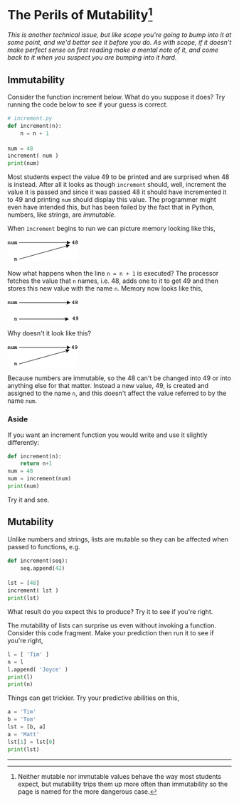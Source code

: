 # The Perils of Mutability[^*]

*This is another technical issue, but like scope you're going to bump into it at some point, and we'd better see it before you do. As with scope, if it doesn't make perfect sense on first reading make a mental note of it, and come back to it when you suspect you are bumping into it hard.*

## Immutability

Consider the function increment below. What do you suppose it does? Try running the code below to see if your guess is correct.

```python
# increment.py
def increment(n):
    n = n + 1

num = 48
increment( num )
print(num)
```

Most students expect the value 49 to be printed and are surprised when 48 is instead. After all it looks as though `increment` should, well, increment the value it is passed and since it was passed 48 it should have incremented it to 49 and printing `num` should display this value. The programmer might even have intended this, but has been foiled by the fact that in Python, numbers, like strings, are _immutable_.

When `increment` begins to run we can picture memory looking like this,

![](16_immutable_1.png)

Now what happens when the line `n = n + 1` is executed? The processor fetches the value that `n` names, i.e. 48, adds one to it to get 49 and then stores this new value with the name `n`. Memory now looks like this,

![](16_immutable_2.png)

Why doesn't it look like this?

![](16_immutable_3.png)

Because numbers are immutable, so the 48 can't be changed into 49 or into anything else for that matter. Instead a new value, 49, is created and assigned to the name `n`, and this doesn't affect the value referred to by the name `num`.

### Aside

If you want an increment function you would write and use it slightly differently:

```python
def increment(n):
    return n+1
num = 48
num = increment(num)
print(num)
```

Try it and see.

## Mutability

Unlike numbers and strings, lists are mutable so they can be affected
when passed to functions, e.g.

```python
def increment(seq):
    seq.append(42)

lst = [48]
increment( lst )
print(lst)
```
What result do you expect this to produce? Try it to see if you're
right.

The mutability of lists can surprise us even without invoking a
function. Consider this code fragment. Make your prediction then run it
to see if you're right,

```python
l = [ 'Tim' ]
n = l
l.append( 'Joyce' )
print(l)
print(n)
```
Things can get trickier. Try your predictive abilities on this,

```python
a = 'Tim'
b = 'Tom'
lst = [b, a]
a = 'Matt'
lst[1] = lst[0]
print(lst)
```
---

[^*]: Neither mutable nor immutable values behave the way most students
expect, but mutability trips them up more often than immutability so the
page is named for the more dangerous case.
